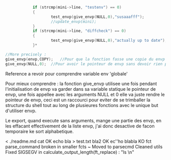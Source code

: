 ```c
			if (strcmp(mini->line, "testenv") == 0)
			{
					test_envp(give_envp(NULL,0),"susaaafff");
					//update_envp(mini);
			}
			if (strcmp(mini->line, "diffcheck") == 0)
			{
					test_envp(give_envp(NULL,0),"actually up to date");
			}*

//More precisely :
give_envp(envp,COPY);	//Pour que la fonction fasse une copie du envp que t'as fourni et retourne son pointeur, cette fct est utilisee lors de l'initialisation de mini->envp.
give_envp(NULL,0);	//Pour avoir le pointeur de envp sans devoir rien passer.
```
Reference a revoir pour comprendre variable env 'globale'

Pour mieux comprendre : la fonction give_envp utilisee une fois pendant l'initialisation de envp va garder dans sa variable statique le pointeur de envp,
une fois appellee avec les arguments NULL et 0 elle va juste rendre le pointeur de envp, ceci est un raccourci pour eviter de se trimballer la structure du shell tout au long de plusieures fonctions avec le  unique but d'utiliser envp.

Le export, quand execute sans arguments, mange une partie des envp, en les effacant effectivement de la liste envp, j'ai donc desactive de facon temporaire ke sort alphabetique.

< ./readme.md cat OK
echo bla > test.txt bla2 OK
ec''ho blabla KO
fct parse_command broken in smaller fcts
~ Moved to parsecmd
Cleaned utils
Fixed SIGSEGV in calculate_output_length(ft_replace) : "ls \n"
